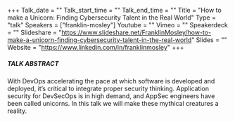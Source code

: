 +++
Talk_date = ""
Talk_start_time = ""
Talk_end_time = ""
Title = "How to make a Unicorn: Finding Cybersecurity Talent in the Real World"
Type = "talk"
Speakers = ["franklin-mosley"]
Youtube = ""
Vimeo = ""
Speakerdeck = ""
Slideshare = "https://www.slideshare.net/FranklinMosley/how-to-make-a-unicorn-finding-cybersecurity-talent-in-the-real-world"
Slides = ""
Website = "https://www.linkedin.com/in/franklinmosley"
+++

##### TALK ABSTRACT

With DevOps accelerating the pace at which software is developed and deployed, it’s critical to integrate proper security thinking. Application security for DevSecOps is in high demand, and AppSec engineers have been called unicorns. In this talk we will make these mythical creatures a reality.
